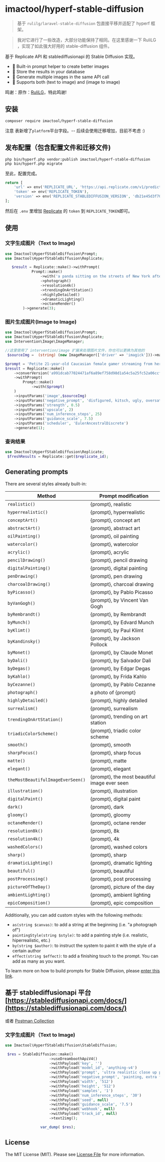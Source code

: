 # imactool/hyperf-stable-diffusion

> 基于 `rulilg/laravel-stable-diffusion` 包直接平移并适配了 hyperf 框架。

> 我对它进行了一些改造，大部分功能保持了相同。在这里感谢一下 RuliLG ，实现了如此强大好用的 stable-diffusion 组件。

基于 Replicate API 和 stablediffusionapi 的 Stable Diffusion 实现。
- 🎨 Built-in prompt helper to create better images
- 🚀 Store the results in your database
- 🎇 Generate multiple images in the same API call
- 💯 Supports both (text to image) and (image to image)


鸣谢：原作：[RuliLG](https://github.com/RuliLG)，特此鸣谢!

## 安装

```
composer require imactool/hyperf-stable-diffusion

```
注意 表新增了`platform`平台字段。-- 后续会使用迁移增加，目前不考虑 :)

## 发布配置（包含配置文件和迁移文件)

```
php bin/hyperf.php vendor:publish imactool/hyperf-stable-diffusion
php bin/hyperf.php migrate
```
至此，配置完成。

```php
return [
    'url' => env('REPLICATE_URL', 'https://api.replicate.com/v1/predictions'),
    'token' => env('REPLICATE_TOKEN'),
    'version' => env('REPLICATE_STABLEDIFFUSION_VERSION', 'db21e45d3f7023abc2a46ee38a23973f6dce16bb082a930b0c49861f96d1e5bf'),
];

```

然后在 `.env` 里增加 [Replicate](https://replicate.com/) 的 `token` 到 `REPLICATE_TOKEN`即可。

## 使用

### 文字生成图片（Text to Image)
```php
use Imactool\HyperfStableDiffusion\Prompt;
use Imactool\HyperfStableDiffusion\Replicate;

   $result = Replicate::make()->withPrompt(
            Prompt::make()
                ->with('a panda sitting on the streets of New York after a long day of walking')
                ->photograph()
                ->resolution4k()
                ->trendingOnArtStation()
                ->highlyDetailed()
                ->dramaticLighting()
                ->octaneRender()
        )->generate(3);
```

### 图片生成图片(Image to Image)
```php
use Imactool\HyperfStableDiffusion\Prompt;
use Imactool\HyperfStableDiffusion\Replicate;
use Intervention\Image\ImageManager;

//这里使用了 intervention/image 扩展来处理图片文件，你也可以更换为其他的
 $sourceImg =  (string) (new ImageManager(['driver' => 'imagick']))->make('path/image/source.png')->encode('data-url');

$prompt = 'Petite 21-year-old Caucasian female gamer streaming from her bedroom with pastel pink pigtails and gaming gear. Dynamic and engaging image inspired by colorful LED lights and the energy of Twitch culture, in 1920x1080 resolution.';
$result = Replicate::make()
    ->converVersion('a991dcab77024471af6a89ef758d98d1a54c5a25fc52a06ccfd7754b7ad04b35')
    ->withPrompt(
        Prompt::make()
            ->with($prompt)
    )
    ->inputParams('image',$sourceImg)
    ->inputParams('negative_prompt', 'disfigured, kitsch, ugly, oversaturated, greain, low-res, Deformed, blurry, bad anatomy, disfigured, poorly drawn face, mutation, mutated, extra limb, ugly, poorly drawn hands, missing limb, blurry, floating limbs, disconnected limbs, malformed hands, blur, out of focus, long neck, long body, ugly, disgusting, poorly drawn, childish, mutilated, mangled, old, surreal, calligraphy, sign, writing, watermark, text, body out of frame, extra legs, extra arms, extra feet, out of frame, poorly drawn feet, cross-eye, blurry, bad anatomy')
    ->inputParams('strength', 0.5)
    ->inputParams('upscale', 2)
    ->inputParams('num_inference_steps', 25)
    ->inputParams('guidance_scale', 7.5)
    ->inputParams('scheduler', 'EulerAncestralDiscrete')
    ->generate(1);
```


### 查询结果

```php
use Imactool\HyperfStableDiffusion\Replicate;
 $freshResults = Replicate::get($replicate_id);

```


## Generating prompts

There are several styles already built-in:

Method | Prompt modification
---- | ----
`realistic()` | {prompt}, realistic
`hyperrealistic()` | {prompt}, hyperrealistic
`conceptArt()` | {prompt}, concept art
`abstractArt()` | {prompt}, abstract art
`oilPainting()` | {prompt}, oil painting
`watercolor()` | {prompt}, watercolor
`acrylic()` | {prompt}, acrylic
`pencilDrawing()` | {prompt}, pencil drawing
`digitalPainting()` | {prompt}, digital painting
`penDrawing()` | {prompt}, pen drawing
`charcoalDrawing()` | {prompt}, charcoal drawing
`byPicasso()` | {prompt}, by Pablo Picasso
`byVanGogh()` | {prompt}, by Vincent Van Gogh
`byRembrandt()` | {prompt}, by Rembrandt
`byMunch()` | {prompt}, by Edvard Munch
`byKlimt()` | {prompt}, by Paul Klimt
`byKandinsky()` | {prompt}, by Jackson Pollock
`byMonet()` | {prompt}, by Claude Monet
`byDali()` | {prompt}, by Salvador Dali
`byDegas()` | {prompt}, by Edgar Degas
`byKahlo()` | {prompt}, by Frida Kahlo
`byCezanne()` | {prompt}, by Pablo Cezanne
`photograph()` | a photo of {prompt}
`highlyDetailed()` | {prompt}, highly detailed
`surrealism()` | {prompt}, surrealism
`trendingOnArtStation()` | {prompt}, trending on art station
`triadicColorScheme()` | {prompt}, triadic color scheme
`smooth()` | {prompt}, smooth
`sharpFocus()` | {prompt}, sharp focus
`matte()` | {prompt}, matte
`elegant()` | {prompt}, elegant
`theMostBeautifulImageEverSeen()` | {prompt}, the most beautiful image ever seen
`illustration()` | {prompt}, illustration
`digitalPaint()` | {prompt}, digital paint
`dark()` | {prompt}, dark
`gloomy()` | {prompt}, gloomy
`octaneRender()` | {prompt}, octane render
`resolution8k()` | {prompt}, 8k
`resolution4k()` | {prompt}, 4k
`washedColors()` | {prompt}, washed colors
`sharp()` | {prompt}, sharp
`dramaticLighting()` | {prompt}, dramatic lighting
`beautiful()` | {prompt}, beautiful
`postProcessing()` | {prompt}, post processing
`pictureOfTheDay()` | {prompt}, picture of the day
`ambientLighting()` | {prompt}, ambient lighting
`epicComposition()` | {prompt}, epic composition

Additionally, you can add custom styles with the following methods:

- `as(string $canvas)`: to add a string at the beginning (i.e. "a photograph of")
- `paintingStyle(string $style)`: to add a painting style (i.e. realistic, hiperrealistic, etc.)
- `by(string $author)`: to instruct the system to paint it with the style of a certain author
- `effect(string $effect)`: to add a finishing touch to the prompt. You can add as many as you want.

To learn more on how to build prompts for Stable Diffusion, please [enter this link](https://beta.dreamstudio.ai/prompt-guide).

## 基于 stablediffusionapi 平台 [https://stablediffusionapi.com/docs/](https://stablediffusionapi.com/docs/)
或者 [Postman Collection](https://documenter.getpostman.com/view/18679074/2s83zdwReZ)

### 文字生成图片（Text to Image)
```php
use Imactool\HyperfStableDiffusion\StableDiffusion;

 $res = StableDiffusion::make()
                    ->useDreamboothApiV4()
                    ->withPayload('key', '')
                    ->withPayload('model_id', 'anything-v4')
                    ->withPayload('prompt', 'ultra realistic close up portrait ((beautiful pale cyberpunk female with heavy black eyeliner)), blue eyes, shaved side haircut, hyper detail, cinematic lighting, magic neon, dark red city, Canon EOS R3, nikon, f/1.4, ISO 200, 1/160s, 8K, RAW, unedited, symmetrical balance, in-frame, 8K')
                    ->withPayload('negative_prompt', 'painting, extra fingers, mutated hands, poorly drawn hands, poorly drawn face, deformed, ugly, blurry, bad anatomy, bad proportions, extra limbs, cloned face, skinny, glitchy, double torso, extra arms, extra hands, mangled fingers, missing lips, ugly face, distorted face, extra legs, anime')
                    ->withPayload('width', '512')
                    ->withPayload('height', '512')
                    ->withPayload('samples', '1')
                    ->withPayload('num_inference_steps', '30')
                    ->withPayload('seed', null)
                    ->withPayload('guidance_scale', '7.5')
                    ->withPayload('webhook', null)
                    ->withPayload('track_id', null)
                    ->text2img();

                var_dump( $res);

```


## License

The MIT License (MIT). Please see [License File](LICENSE.md) for more information.